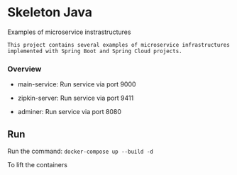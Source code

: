 # Skeleton Java

Examples of microservice instrastructures

`This project contains several examples of microservice infrastructures implemented with Spring Boot and Spring Cloud projects.`

### Overview
+ main-service:
    Run service via port 9000

+ zipkin-server:
    Run service via port 9411

+ adminer:
    Run service via port 8080
    
## Run

Run the command:
`docker-compose up --build -d`

To lift the containers
